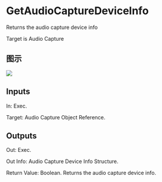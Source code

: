 # GetAudioCaptureDeviceInfo

Returns the audio capture device info

Target is Audio Capture

## 图示

![]($-20221218-18083651.png)

## Inputs

In: Exec.

Target: Audio Capture Object Reference.  

## Outputs

Out: Exec.

Out Info: Audio Capture Device Info Structure.

Return Value: Boolean. Returns the audio capture device info.

